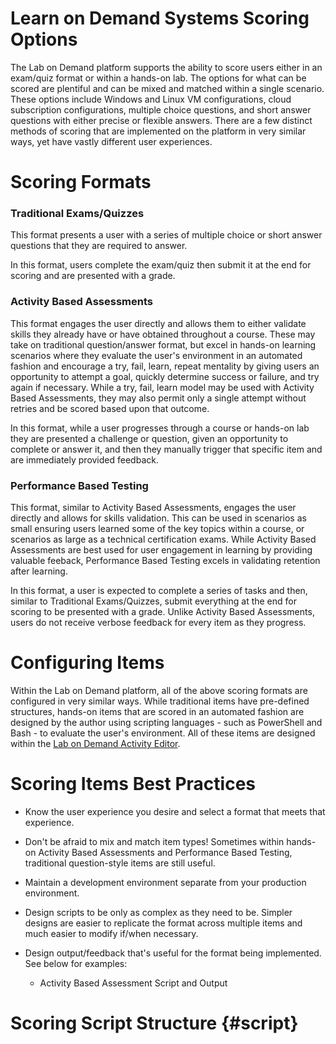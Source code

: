 # **Learn on Demand Systems Scoring Options**

The Lab on Demand platform supports the ability to score users either in an exam/quiz format or within a hands-on lab. The options for what can be scored are plentiful and can be mixed and matched within a single scenario. These options include Windows and Linux VM configurations, cloud subscription configurations, multiple choice questions, and short answer questions with either precise or flexible answers. There are a few distinct methods of scoring that are implemented on the platform in very similar ways, yet have vastly different user experiences.

# Scoring Formats

### Traditional Exams/Quizzes

This format presents a user with a series of multiple choice or short answer questions that they are required to answer. 

In this format, users complete the exam/quiz then submit it at the end for scoring and are presented with a grade.

### Activity Based Assessments

This format engages the user directly and allows them to either validate skills they already have or have obtained throughout a course. These may take on traditional question/answer format, but excel in hands-on learning scenarios where they evaluate the user's environment in an automated fashion and encourage a try, fail, learn, repeat mentality by giving users an opportunity to attempt a goal, quickly determine success or failure, and try again if necessary. While a try, fail, learn model may be used with Activity Based Assessments, they may also permit only a single attempt without retries and be scored based upon that outcome.

In this format, while a user progresses through a course or hands-on lab they are presented a challenge or question, given an opportunity to complete or answer it, and then they manually trigger that specific item and are immediately provided feedback.

### Performance Based Testing

This format, similar to Activity Based Assessments, engages the user directly and allows for skills validation. This can be used in scenarios as small ensuring users learned some of the key topics within a course, or scenarios as large as a technical certification exams. While Activity Based Assessments are best used for user engagement in learning by providing valuable feeback, Performance Based Testing excels in validating retention after learning.

In this format, a user is expected to complete a series of tasks and then, similar to Traditional Exams/Quizzes, submit everything at the end for scoring to be presented with a grade. Unlike Activity Based Assessments, users do not receive verbose feedback for every item as they progress.

# Configuring Items

Within the Lab on Demand platform, all of the above scoring formats are configured in very similar ways. While traditional items have pre-defined structures, hands-on items that are scored in an automated fashion are designed by the author using scripting languages - such as PowerShell and Bash - to evaluate the user's environment. All of these items are designed within the [Lab on Demand Activity Editor](https://docs.learnondemandsystems.com/lod/activities.md).

# Scoring Items Best Practices

- Know the user experience you desire and select a format that meets that experience.

- Don't be afraid to mix and match item types! Sometimes within hands-on Activity Based Assessments and Performance Based Testing, traditional question-style items are still useful.

- Maintain a development environment separate from your production environment.

- Design scripts to be only as complex as they need to be. Simpler designs are easier to replicate the format across multiple items and much easier to modify if/when necessary.

- Design output/feedback that's useful for the format being implemented. See below for examples:
    - Activity Based Assessment Script and Output

# Scoring Script Structure {#script}
